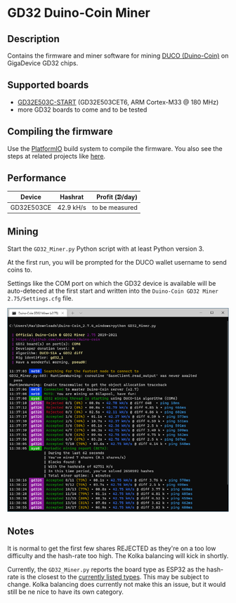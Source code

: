 # GD32 Duino-Coin Miner

## Description

Contains the firmware and miner software for mining [DUCO (Duino-Coin)](https://github.com/revoxhere/duino-coin) on GigaDevice GD32 chips. 

## Supported boards

* [GD32E503C-START](https://www.aliexpress.com/item/1005003224840104.html) (GD32E503CET6, ARM Cortex-M33 @ 180 MHz)
* more GD32 boards to come and to be tested

## Compiling the firmware

Use the [PlatformIO](https://platformio.org/) build system to compile the firmware. You also see the steps at related projects like [here](https://github.com/CommunityGD32Cores/gd32-pio-projects#importing-examples).

## Performance

| Device        | Hashrat       | Profit (ᕲ/day)  |
| ------------- |:-------------:| -----:|
| GD32E503CE    | 42.9 kH/s     | to be measured |

## Mining

Start the `GD32_Miner.py` Python script with at least Python version 3. 

At the first run, you will be prompted for the DUCO wallet username to send coins to.  

Settings like the COM port on which the GD32 device is available will be auto-deteced at the first start and written into the `Duino-Coin GD32 Miner 2.75/Settings.cfg` file.

![miner](mining.png)

## Notes

It is normal to get the first few shares REJECTED as they're on a too low difficulty and the hash-rate too high. The Kolka balancing will kick in shortly.

Currently, the `GD32_Miner.py` reports the board type as ESP32 as the hash-rate is the closest to the [currently listed types](https://github.com/Bilaboz/duino-coin-pools/blob/main/config/poolRewards.json). This may be subject to change. Kolka balancing does currently not make this an issue, but it would still be ne nice to have its own category.